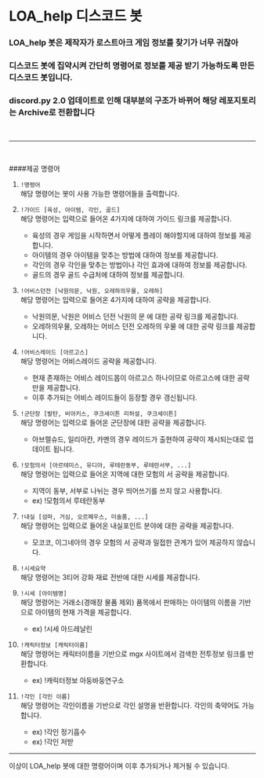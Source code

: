 LOA_help 디스코드 봇
======================

### LOA_help 봇은 제작자가 로스트아크 게임 정보를 찾기가 너무 귀찮아
### 디스코드 봇에 집약시켜 간단히 명령어로 정보를 제공 받기 가능하도록 만든 디스코드 봇입니다.
### discord.py 2.0 업데이트로 인해 대부분의 구조가 바뀌어 해당 레포지토리는 Archive로 전환합니다

<br><hr/><br>

####제공 명령어

1.  ```!명령어```  
    해당 명령어는 봇이 사용 가능한 명령어들을 출력합니다.
    

2. ```!가이드 [육성, 아이템, 각인, 골드]```   
해당 명령어는 입력으로 들어온 4가지에 대하여 가이드 링크를 제공합니다.  
   - 육성의 경우 게임을 시작하면서 어떻게 플레이 해야할지에 대하여 정보를 제공합니다.
    - 아이템의 경우 아이템을 맞추는 방법에 대하여 정보를 제공합니다.
    - 각인의 경우 각인을 맞추는 방법이나 각인 효과에 대하여 정보를 제공합니다.
    - 골드의 경우 골드 수급처에 대하여 정보를 제공합니다.  
    

3. ```!어비스던전 [낙원의문, 낙원, 오레하의우물, 오레하]```  
해당 명령어는 입력으로 들어온 4가지에 대하여 공략을 제공합니다.
   - 낙원의문, 낙원은 어비스 던전 낙원의 문 에 대한 공략 링크를 제공합니다.
    - 오레하의우물, 오레하는 어비스 던전 오레하의 우물 에 대한 공략 링크를 제공합니다.
    

4. ```!어비스레이드 [아르고스]```  
해당 명령어는 어비스레이드 공략을 제공합니다.
   - 현재 존재하는 어비스 레이드몹이 아르고스 하나이므로 아르고스에 대한 공략만을 제공합니다.
    - 이후 추가되는 어비스 레이드들이 등장할 경우 갱신됩니다.
    
    
5. ```!군단장 [발탄, 비아키스, 쿠크세이튼 리허설, 쿠크세이튼]```  
해당 명령어는 입력으로 들어온 군단장에 대한 공략을 제공합니다.
   - 아브렐슈드, 일리아칸, 카멘의 경우 레이드가 출현하여 공략이 제시되는대로 업데이트 됩니다.
    

6. ```!모험의서 [아르테미스, 유디아, 루테란동부, 루테란서부, ...]```  
해당 명령어는 입력으로 들어온 지역에 대한 모험의 서 공략을 제공합니다.
   - 지역이 동부, 서부로 나뉘는 경우 띄어쓰기를 쓰지 않고 사용합니다.
    - ex) !모험의서 루테란동부
  
  
7. ```!내실 [섬마, 거심, 오르페우스, 미술품, ...]```  
해당 명령어는 입력으로 들어온 내실포인트 분야에 대한 공략을 제공합니다.
   - 모코코, 이그네아의 경우 모험의 서 공략과 밀접한 관계가 있어 제공하지 않습니다.
   

8. ```!시세요약```  
해당 명령어는 3티어 강화 재료 전반에 대한 시세를 제공합니다.


10. ```!시세 [아이템명]```
<br>해당 명령어는 거래소(경매장 물품 제외) 품목에서 판매하는 아이템의 이름을 기반으로 아이템의 현재 가격을 제공합니다.
    - ex) !시세 아드레날린


11. ```!캐릭터정보 [캐릭터이름]```
<br>해당 명령어는 캐릭터이름을 기반으로 mgx 사이트에서 검색한 전투정보 링크를 반환합니다.
    - ex) !캐릭터정보 아둥바둥연구소


12. ```!각인 [각인 이름] ```
<br>해당 명령어는 각인이름을 기반으로 각인 설명을 반환합니다. 각인의 축약어도 가능합니다.
    - ex) !각인 정기흡수
    - ex) !각인 저받

<hr/>

이상이 LOA_help 봇에 대한 명령어이며 이후 추가되거나 제거될 수 있습니다.
